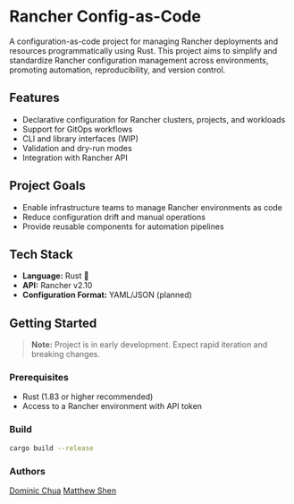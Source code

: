 # Rancher Config-as-Code

A configuration-as-code project for managing Rancher deployments and resources programmatically using Rust. This project aims to simplify and standardize Rancher configuration management across environments, promoting automation, reproducibility, and version control.

## Features

- Declarative configuration for Rancher clusters, projects, and workloads
- Support for GitOps workflows
- CLI and library interfaces (WIP)
- Validation and dry-run modes
- Integration with Rancher API

## Project Goals

- Enable infrastructure teams to manage Rancher environments as code
- Reduce configuration drift and manual operations
- Provide reusable components for automation pipelines

## Tech Stack

- **Language:** Rust 🦀
- **API:** Rancher v2.10
- **Configuration Format:** YAML/JSON (planned)

## Getting Started

> **Note:** Project is in early development. Expect rapid iteration and breaking changes.

### Prerequisites

- Rust (1.83 or higher recommended)
- Access to a Rancher environment with API token

### Build

```bash
cargo build --release
```

### Authors

[Dominic Chua](https://github.com/DeusSeos)
[Matthew Shen](https://github.com/Sariel1563)
